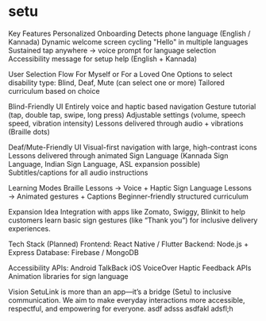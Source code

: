 # setu
Key Features
Personalized Onboarding
Detects phone language (English / Kannada)
Dynamic welcome screen cycling "Hello" in multiple languages
Sustained tap anywhere → voice prompt for language selection
Accessibility message for setup help (English + Kannada)

User Selection Flow
For Myself or For a Loved One
Options to select disability type: Blind, Deaf, Mute (can select one or more)
Tailored curriculum based on choice

Blind-Friendly UI
Entirely voice and haptic based navigation
Gesture tutorial (tap, double tap, swipe, long press)
Adjustable settings (volume, speech speed, vibration intensity)
Lessons delivered through audio + vibrations (Braille dots)

Deaf/Mute-Friendly UI
Visual-first navigation with large, high-contrast icons
Lessons delivered through animated Sign Language (Kannada Sign Language, Indian Sign Language, ASL expansion possible)
Subtitles/captions for all audio instructions

Learning Modes
Braille Lessons → Voice + Haptic
Sign Language Lessons → Animated gestures + Captions
Beginner-friendly structured curriculum

Expansion Idea
Integration with apps like Zomato, Swiggy, Blinkit to help customers learn basic sign gestures (like “Thank you”) for inclusive delivery experiences.

Tech Stack (Planned)
Frontend: React Native / Flutter
Backend: Node.js + Express
Database: Firebase / MongoDB

Accessibility APIs:
Android TalkBack
iOS VoiceOver
Haptic Feedback APIs
Animation libraries for sign language

Vision
SetuLink is more than an app—it’s a bridge (Setu) to inclusive communication.
We aim to make everyday interactions more accessible, respectful, and empowering for everyone.
asdf
adsss
asdfakl
adsfl;h

